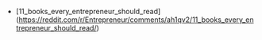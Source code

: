 
- [11_books_every_entrepreneur_should_read]
 (https://reddit.com/r/Entrepreneur/comments/ah1qv2/11_books_every_entrepreneur_should_read/)